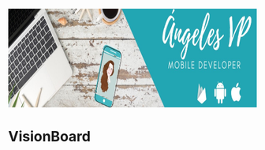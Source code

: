 
<code><img height="200" src="https://github.com/AVazPar/cv/blob/master/images/portada_angeles.jpeg?raw=true"></code>
# VisionBoard
